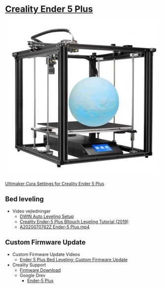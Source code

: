 # [Creality Ender 5 Plus](https://www.creality3dofficial.com/collections/3d-printer)

![Creality Ender 5 Plus](./Image/Creality-Ender-5-Plus-510x510.webp)

[Ultimaker Cura Settings for Creality Ender 5 Plus](./PrinterSettingsCura.md)

## Bed leveling

* Video vejledninger
  * [DWIN Auto Leveling Setup](https://www.youtube.com/watch?v=4ii58n5ha1s)
  * [Creality Ender-5 Plus Bltouch Leveling Tutorial (2019)](https://www.youtube.com/watch?v=zSOVAdKw4ss)
  * [A2020070762Z Ender-5 Plus.mp4](https://drive.google.com/file/d/1851mAZ8tfC0EvQVRBCnmnSOjeXA4_jM4/view?usp=share_link)

## Custom Firmware Update

* Custom Firmware Update Videos
  * [Ender 5 Plus Bed Leveling: Custom Firmware Update](https://www.youtube.com/watch?v=9pDoxf13_wg)
* Creality Support
  * [Firmware Download](https://www.creality3dofficial.com/pages/firmware-files-download-troubleshooting)
  * Google Drev
    * [Ender-5 Plus](https://drive.google.com/drive/folders/16596EvFWv9C9ClbavmHPc4J3MJ4_N3h_)